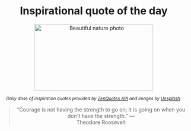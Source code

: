 
<div align="center">

# Inspirational quote of the day

<img src="./data/photo.jpeg" alt="Beautiful nature photo" width="320" height="180">

<sub><i>Daily dose of inspiration quotes provided by [ZenQuotes API](https://zenquotes.io/) and images by [Unsplash](https://unsplash.com/).</i></sub>


<blockquote>&ldquo;Courage is not having the strength to go on; it is going on when you don't have the strength.&rdquo; &mdash; <footer>Theodore Roosevelt</footer></blockquote>

</div>
